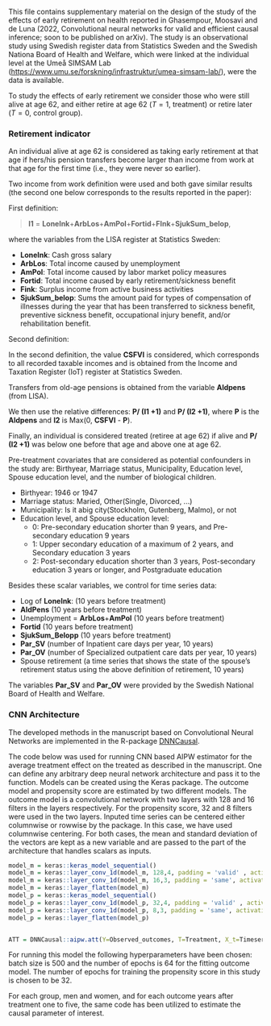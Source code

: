 This file contains supplementary material on the design of the study of the effects of early retirement on health
reported in Ghasempour, Moosavi and de Luna (2022, Convolutional neural networks for valid and efficient causal inference; soon to be published on arXiv).
The study is an observational study using Swedish register data from Statistics Sweden and the Swedish Nationa Board of Health and Welfare, which were linked at the individual level at the Umeå SIMSAM Lab (https://www.umu.se/forskning/infrastruktur/umea-simsam-lab/), were the data is available.

To study the effects of early retirement we consider those who were still alive at age 62, and either retire at age 62 ($T=1$, treatment) or retire later ($T=0$, control group). 

### Retirement indicator

An individual alive at age 62 is considered as taking early retirement at that age if hers/his pension transfers become larger than income from work at that age for the first time (i.e., they were never so earlier).

Two income from work definition were used and both gave similar results (the second one below corresponds to the results reported in the paper):

First definition:

> **I1** = **LoneInk**+**ArbLos**+**AmPol**+**Fortid**+**FInk**+**SjukSum\_belop**,

where the variables from the LISA register at Statistics Sweden:

-   **LoneInk**: Cash gross salary
-   **ArbLos**: Total income caused by unemployment
-   **AmPol**: Total income caused by labor market policy measures
-   **Fortid**: Total income caused by early retirement/sickness benefit
-   **Fink**: Surplus income from active business activities
-   **SjukSum\_belop**: Sums the amount paid for types of compensation of
    illnesses during the year that has been transferred to sickness
    benefit, preventive sickness benefit, occupational injury benefit,
    and/or rehabilitation benefit.

Second definition: 

In the second definition, the value **CSFVI** is considered, which corresponds to
all recorded taxable incomes and is obtained from the Income and Taxation Register (IoT)
register at Statistics Sweden. 

Transfers from old-age pensions is obtained from the variable **Aldpens** (from LISA).

We then use the relative differences: **P/ (I1 +1)** and **P/ (I2 +1)**, where **P** is the
**Aldpens** and **I2** is Max(0, **CSFVI** - **P**).

Finally, an individual is considered treated (retiree at age 62) if alive and
**P/ (I2 +1)** was below one before that age and above one at age 62. 


Pre-treatment covariates that are considered as potential confounders in the study are:
Birthyear, Marriage status, Municipality, Education level, Spouse education level, and the number of
biological children.

-   Birthyear: 1946 or 1947
-   Marriage status: Maried, Other(Single, Divorced, ...)
-   Municipality: Is it abig city(Stockholm, Gutenberg, Malmo), or not
-   Education level, and Spouse education level: 
    -   0: Pre-secondary education shorter than 9 years, and Pre-secondary education 9 years
    -   1: Upper secondary education of a maximum of 2 years, and Secondary education 3 years
    -   2: Post-secondary education shorter than 3 years, Post-secondary education 3 years or longer, and Postgraduate education


Besides these scalar variables, we control for
time series data:

-   Log of **LoneInk**: (10 years before treatment)
-   **AldPens** (10 years before treatment)
-   Unemployment = **ArbLos**+**AmPol** (10 years before treatment)
-   **Fortid** (10 years before treatment)
-   **SjukSum\_Belopp** (10 years before treatment)
-   **Par\_SV** (number of Inpatient care days per year, 10 years)
-   **Par\_OV** (number of Specialized outpatient care dats per year, 10 years)
-   Spouse retirement (a time series that shows the state of the
    spouse’s retirement status using the above definition of retirement, 10 years)

The variables **Par\_SV** and **Par\_OV** were provided by the Swedish National Board of Health and Welfare.

### CNN Architecture

The developed methods in the manuscript based on Convolutional Neural Networks are implemented in the R-package
[DNNCausal](https://github.com/stat4reg/DNNCausal).

The code below was used for running CNN based AIPW estimator for the average
treatment effect on the treated as described in the manuscript. One can define any arbitrary deep
neural network architecture and pass it to the function. Models can be created using the Keras package. The outcome model and propensity score are estimated by two different models. The outcome model is a convolutional network with two layers with 128 and 16 filters in the layers respectively. For the propensity score, 32 and 8 filters were used in the two layers.
Inputed time series can be centered either columnwise or rowwise by the package. In this case, we have used columnwise centering. For both cases, the mean and standard deviation of the vectors are kept as a new variable and are passed to the part of the architecture that handles scalars as inputs.

``` r
model_m = keras::keras_model_sequential()
model_m = keras::layer_conv_1d(model_m, 128,4, padding = 'valid' , activation = 'relu', input_shape = c(10,7))
model_m = keras::layer_conv_1d(model_m, 16,3, padding = 'same', activation = 'relu')
model_m = keras::layer_flatten(model_m)
model_p = keras::keras_model_sequential()
model_p = keras::layer_conv_1d(model_p, 32,4, padding = 'valid' , activation = 'relu', input_shape = c(10,7))
model_p = keras::layer_conv_1d(model_p, 8,3, padding = 'same', activation = 'relu')
model_p = keras::layer_flatten(model_p)


ATT = DNNCausal::aipw.att(Y=Observed_outcomes, T=Treatment, X_t=Timeseries_covariates,X = scalar_covariates, model = c(model_m, model_p), do_standardize = 'Column', verbose=FALSE, epochs = c(64,32), batch_size = 500)
```

For running this model the following hyperparameters have been chosen:
batch size is 500 and the number of epochs is 64 for the fitting outcome
model. The number of epochs for training the propensity score in this study
is chosen to be 32.

For each group, men and women, and for each outcome years after treatment
one to five, the same code has been utilized to estimate the causal parameter
of interest.
